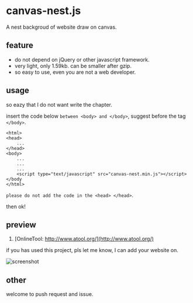 # canvas-nest.js
A nest backgroud of website draw on canvas.

## feature

 - do not depend on jQuery or other javascript framework.
 - very light, only 1.59kb. can be smaller after gzip.
 - so easy to use, even you are not a web developer.

## usage

so eazy that I do not want write the chapter.

insert the code below `between <body> and </body>`, suggest before the tag `</body>`.
	
	<html>
	<head>
		...
	</head>
	<body>
		...
		...
		...
    	<script type="text/javascript" src="canvas-nest.min.js"></script>
	</body
	</html>


`please do not add the code in the <head> </head>`.

then ok!

## preview 

1. [OnlineTool: http://www.atool.org/](http://www.atool.org/)

if you has used this project, pls let me know, I can add your website on.

![screenshot](https://raw.githubusercontent.com/hustcc/canvas-nest.js/master/screenshot.png)

## other

welcome to push request and issue.
